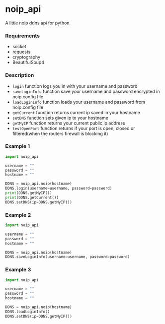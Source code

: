 # noip_api
A little noip ddns api for python.


### Requirements 
* socket
* requests
* cryptography
* BeautifulSoup4

### Description
* `login` function logs you in with your username and password
* `saveLoginInfo` function save your username and password encrypted in noip.config file
* `loadLoginInfo` function loads your username and password from noip.config file
* `getCurrent` function returns current ip saved in your hostname
* `setDNS` function sets given ip to your hostname
* `getMyIP` function returns your current public ip address
* `testOpenPort` function returns if your port is open, closed or filtered(when the routers firewall is blocking it) 

### Example 1
```py
import noip_api

username = ""
password = ""
hostname = ""

DDNS = noip_api.noip(hostname)
DDNS.login(username=username, password=password)
print(DDNS.getMyIP())
print(DDNS.getCurrent())
DDNS.setDNS(ip=DDNS.getMyIP())
```
### Example 2
```py
import noip_api

username = ""
password = ""
hostname = ""

DDNS = noip_api.noip(hostname)
DDNS.saveLoginInfo(username=username, password=password)
```
### Example 3
```py
import noip_api

username = ""
password = ""
hostname = ""

DDNS = noip_api.noip(hostname)
DDNS.loadLoginInfo()
DDNS.setDNS(ip=DDNS.getMyIP())
```

